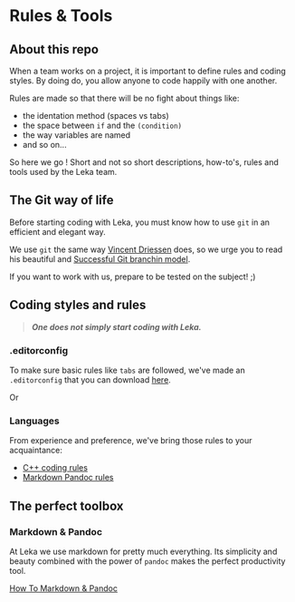 # Rules & Tools

## About this repo

When a team works on a project, it is important to define rules and coding styles. By doing do, you allow anyone to code happily with one another.

Rules are made so that there will be no fight about things like:

*	the identation method (spaces vs tabs)
*	the space between `if` and the `(condition)`
*	the way variables are named
*	and so on...

So here we go ! Short and not so short descriptions, how-to's, rules and tools used by the Leka team.

## The Git way of life

Before starting coding with Leka, you must know how to use `git` in an efficient and elegant way.

We use `git` the same way [Vincent Driessen](https://twitter.com/nvie) does, so we urge you to read his beautiful and [Successful Git branchin model](http://nvie.com/posts/a-successful-git-branching-model/).

If you want to work with us, prepare to be tested on the subject! ;)

## Coding styles and rules

>***One does not simply start coding with Leka.***

### .editorconfig

To make sure basic rules like `tabs` are followed, we've made an `.editorconfig` that you can download [here](/.editorconfig).

Or 

### Languages

From experience and preference, we've bring those rules to your acquaintance:

*	[C++ coding rules](/languages/cpp.md)
*	[Markdown Pandoc rules](/languages/markdown.md)

## The perfect toolbox

### Markdown & Pandoc

At Leka we use markdown for pretty much everything. Its simplicity and beauty combined with the power of `pandoc` makes the perfect productivity tool.

[How To Markdown & Pandoc](./md/README.md)
